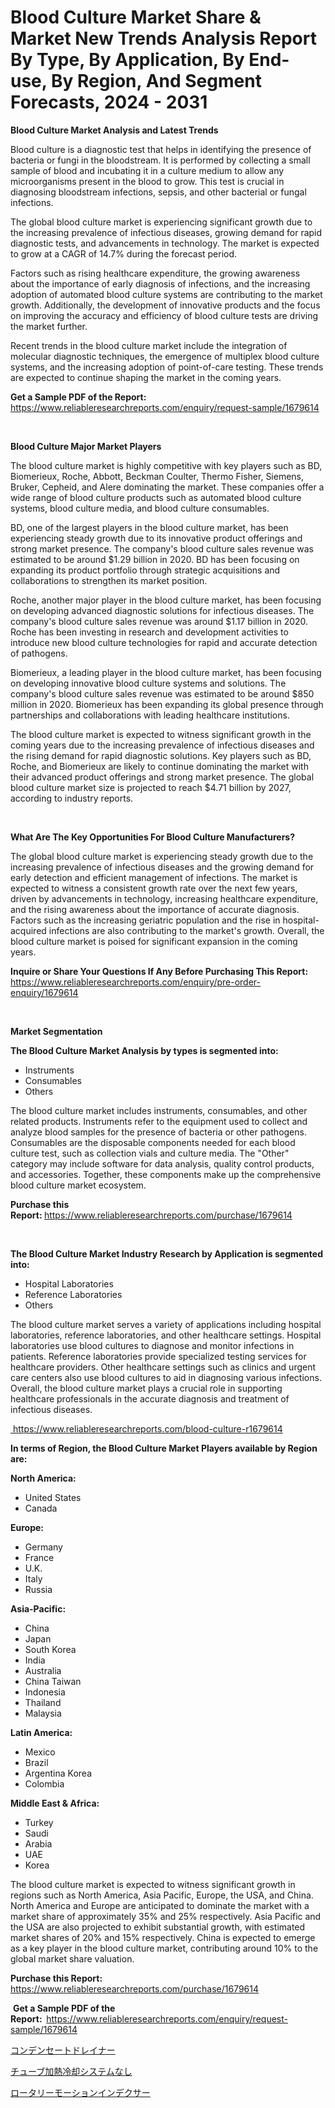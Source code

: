 <p><h1>Blood Culture Market Share & Market New Trends Analysis Report By Type, By Application, By End-use, By Region, And Segment Forecasts, 2024 - 2031</h1></p><p><strong>Blood Culture Market Analysis and Latest Trends</strong></p>
<p><p>Blood culture is a diagnostic test that helps in identifying the presence of bacteria or fungi in the bloodstream. It is performed by collecting a small sample of blood and incubating it in a culture medium to allow any microorganisms present in the blood to grow. This test is crucial in diagnosing bloodstream infections, sepsis, and other bacterial or fungal infections.</p><p>The global blood culture market is experiencing significant growth due to the increasing prevalence of infectious diseases, growing demand for rapid diagnostic tests, and advancements in technology. The market is expected to grow at a CAGR of 14.7% during the forecast period.</p><p>Factors such as rising healthcare expenditure, the growing awareness about the importance of early diagnosis of infections, and the increasing adoption of automated blood culture systems are contributing to the market growth. Additionally, the development of innovative products and the focus on improving the accuracy and efficiency of blood culture tests are driving the market further.</p><p>Recent trends in the blood culture market include the integration of molecular diagnostic techniques, the emergence of multiplex blood culture systems, and the increasing adoption of point-of-care testing. These trends are expected to continue shaping the market in the coming years.</p></p>
<p><strong>Get a Sample PDF of the Report:&nbsp;</strong> <a href="https://www.reliableresearchreports.com/enquiry/request-sample/1679614">https://www.reliableresearchreports.com/enquiry/request-sample/1679614</a></p>
<p>&nbsp;</p>
<p><strong>Blood Culture Major Market Players</strong></p>
<p><p>The blood culture market is highly competitive with key players such as BD, Biomerieux, Roche, Abbott, Beckman Coulter, Thermo Fisher, Siemens, Bruker, Cepheid, and Alere dominating the market. These companies offer a wide range of blood culture products such as automated blood culture systems, blood culture media, and blood culture consumables.</p><p>BD, one of the largest players in the blood culture market, has been experiencing steady growth due to its innovative product offerings and strong market presence. The company's blood culture sales revenue was estimated to be around $1.29 billion in 2020. BD has been focusing on expanding its product portfolio through strategic acquisitions and collaborations to strengthen its market position.</p><p>Roche, another major player in the blood culture market, has been focusing on developing advanced diagnostic solutions for infectious diseases. The company's blood culture sales revenue was around $1.17 billion in 2020. Roche has been investing in research and development activities to introduce new blood culture technologies for rapid and accurate detection of pathogens.</p><p>Biomerieux, a leading player in the blood culture market, has been focusing on developing innovative blood culture systems and solutions. The company's blood culture sales revenue was estimated to be around $850 million in 2020. Biomerieux has been expanding its global presence through partnerships and collaborations with leading healthcare institutions.</p><p>The blood culture market is expected to witness significant growth in the coming years due to the increasing prevalence of infectious diseases and the rising demand for rapid diagnostic solutions. Key players such as BD, Roche, and Biomerieux are likely to continue dominating the market with their advanced product offerings and strong market presence. The global blood culture market size is projected to reach $4.71 billion by 2027, according to industry reports.</p></p>
<p>&nbsp;</p>
<p><strong>What Are The Key Opportunities For Blood Culture Manufacturers?</strong></p>
<p><p>The global blood culture market is experiencing steady growth due to the increasing prevalence of infectious diseases and the growing demand for early detection and efficient management of infections. The market is expected to witness a consistent growth rate over the next few years, driven by advancements in technology, increasing healthcare expenditure, and the rising awareness about the importance of accurate diagnosis. Factors such as the increasing geriatric population and the rise in hospital-acquired infections are also contributing to the market's growth. Overall, the blood culture market is poised for significant expansion in the coming years.</p></p>
<p><strong>Inquire or Share Your Questions If Any Before Purchasing This Report:</strong> <a href="https://www.reliableresearchreports.com/enquiry/pre-order-enquiry/1679614">https://www.reliableresearchreports.com/enquiry/pre-order-enquiry/1679614</a></p>
<p>&nbsp;</p>
<p><strong>Market Segmentation</strong></p>
<p><strong>The Blood Culture Market Analysis by types is segmented into:</strong></p>
<p><ul><li>Instruments</li><li>Consumables</li><li>Others</li></ul></p>
<p><p>The blood culture market includes instruments, consumables, and other related products. Instruments refer to the equipment used to collect and analyze blood samples for the presence of bacteria or other pathogens. Consumables are the disposable components needed for each blood culture test, such as collection vials and culture media. The "Other" category may include software for data analysis, quality control products, and accessories. Together, these components make up the comprehensive blood culture market ecosystem.</p></p>
<p><strong>Purchase this Report:&nbsp;</strong><a href="https://www.reliableresearchreports.com/purchase/1679614">https://www.reliableresearchreports.com/purchase/1679614</a></p>
<p>&nbsp;</p>
<p><strong>The Blood Culture Market Industry Research by Application is segmented into:</strong></p>
<p><ul><li>Hospital Laboratories</li><li>Reference Laboratories</li><li>Others</li></ul></p>
<p><p>The blood culture market serves a variety of applications including hospital laboratories, reference laboratories, and other healthcare settings. Hospital laboratories use blood cultures to diagnose and monitor infections in patients. Reference laboratories provide specialized testing services for healthcare providers. Other healthcare settings such as clinics and urgent care centers also use blood cultures to aid in diagnosing various infections. Overall, the blood culture market plays a crucial role in supporting healthcare professionals in the accurate diagnosis and treatment of infectious diseases.</p></p>
<p><a href="https://www.reliableresearchreports.com/blood-culture-r1679614">&nbsp;https://www.reliableresearchreports.com/blood-culture-r1679614</a></p>
<p><strong>In terms of Region, the Blood Culture Market Players available by Region are:</strong></p>
<p>
    <p> <strong> North America: </strong>
        <ul>
            <li>United States</li>
            <li>Canada</li>
        </ul>
        </p> 
    <p> <strong> Europe: </strong>
        <ul>
            <li>Germany</li>
            <li>France</li>
            <li>U.K.</li>
            <li>Italy</li>
            <li>Russia</li>
        </ul>
        </p> 
    <p> <strong> Asia-Pacific: </strong>
        <ul>
            <li>China</li>
            <li>Japan</li>
            <li>South Korea</li>
            <li>India</li>
            <li>Australia</li>
            <li>China Taiwan</li>
            <li>Indonesia</li>
            <li>Thailand</li>
            <li>Malaysia</li>
        </ul>
        </p> 
    <p> <strong> Latin America: </strong>
        <ul>
            <li>Mexico</li>
            <li>Brazil</li>
            <li>Argentina Korea</li>
            <li>Colombia</li>
        </ul>
        </p> 
    <p> <strong> Middle East & Africa: </strong>
        <ul>
            <li>Turkey</li>
            <li>Saudi</li>
            <li>Arabia</li>
            <li>UAE</li>
            <li>Korea</li>
        </ul>
    </p>
    </p>
<p><p>The blood culture market is expected to witness significant growth in regions such as North America, Asia Pacific, Europe, the USA, and China. North America and Europe are anticipated to dominate the market with a market share of approximately 35% and 25% respectively. Asia Pacific and the USA are also projected to exhibit substantial growth, with estimated market shares of 20% and 15% respectively. China is expected to emerge as a key player in the blood culture market, contributing around 10% to the global market share valuation.</p></p>
<p><strong>Purchase this Report: </strong><a href="https://www.reliableresearchreports.com/purchase/1679614">https://www.reliableresearchreports.com/purchase/1679614</a></p>
<p>&nbsp;<strong>Get a Sample PDF of the Report:&nbsp;&nbsp;</strong><a href="https://www.reliableresearchreports.com/enquiry/request-sample/1679614">https://www.reliableresearchreports.com/enquiry/request-sample/1679614</a></p>
<p><strong></strong></p>
<p><p><a href="https://github.com/schmahlson/Market-Research-Report-List-2/blob/main/9743818108095.md">コンデンセートドレイナー</a></p><p><a href="https://github.com/roulaayoub-saad/Market-Research-Report-List-1/blob/main/8629757108094.md">チューブ加熱冷却システムなし</a></p><p><a href="https://github.com/TerrellConn/Market-Research-Report-List-1/blob/main/4356126108096.md">ロータリーモーションインデクサー</a></p></p>